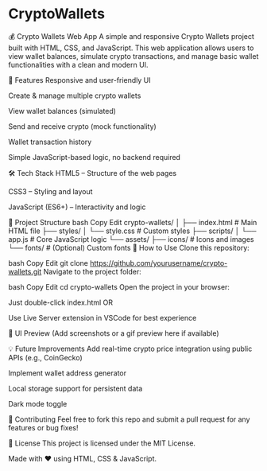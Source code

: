 # CryptoWallets
💰 Crypto Wallets Web App
A simple and responsive Crypto Wallets project built with HTML, CSS, and JavaScript. This web application allows users to view wallet balances, simulate crypto transactions, and manage basic wallet functionalities with a clean and modern UI.

🚀 Features
Responsive and user-friendly UI

Create & manage multiple crypto wallets

View wallet balances (simulated)

Send and receive crypto (mock functionality)

Wallet transaction history

Simple JavaScript-based logic, no backend required

🛠️ Tech Stack
HTML5 – Structure of the web pages

CSS3 – Styling and layout

JavaScript (ES6+) – Interactivity and logic

📂 Project Structure
bash
Copy
Edit
crypto-wallets/
│
├── index.html          # Main HTML file
├── styles/
│   └── style.css       # Custom styles
├── scripts/
│   └── app.js          # Core JavaScript logic
└── assets/
    ├── icons/          # Icons and images
    └── fonts/          # (Optional) Custom fonts
🔧 How to Use
Clone this repository:

bash
Copy
Edit
git clone https://github.com/yourusername/crypto-wallets.git
Navigate to the project folder:

bash
Copy
Edit
cd crypto-wallets
Open the project in your browser:

Just double-click index.html OR

Use Live Server extension in VSCode for best experience

🎨 UI Preview
(Add screenshots or a gif preview here if available)

💡 Future Improvements
Add real-time crypto price integration using public APIs (e.g., CoinGecko)

Implement wallet address generator

Local storage support for persistent data

Dark mode toggle

🤝 Contributing
Feel free to fork this repo and submit a pull request for any features or bug fixes!

📄 License
This project is licensed under the MIT License.

Made with ❤️ using HTML, CSS & JavaScript.

